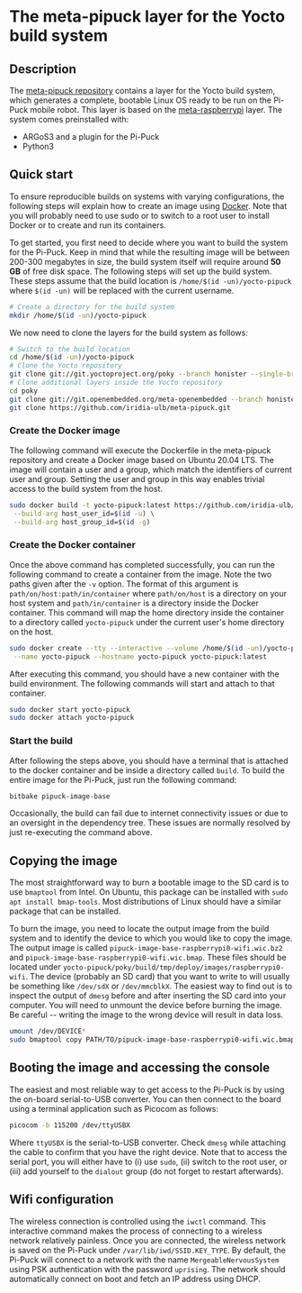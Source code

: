 # The meta-pipuck layer for the Yocto build system

## Description
The [meta-pipuck repository](https://github.com/iridia-ulb/meta-pipuck) contains a layer for the Yocto build system, which generates a complete, bootable Linux OS ready to be run on the Pi-Puck mobile robot. This layer is based on the [meta-raspberrypi](https://github.com/agherzan/meta-raspberrypi) layer. The system comes preinstalled with:
- ARGoS3 and a plugin for the Pi-Puck
- Python3

## Quick start
To ensure reproducible builds on systems with varying configurations, the following steps will explain how to create an image using [Docker](https://docs.docker.com/get-docker/). Note that you will probably need to use sudo or to switch to a root user to install Docker or to create and run its containers.

To get started, you first need to decide where you want to build the system for the Pi-Puck. Keep in mind that while the resulting image will be between 200-300 megabytes in size, the build system itself will require around **50 GB** of free disk space. The following steps will set up the build system. These steps assume that the build location is `/home/$(id -un)/yocto-pipuck` where `$(id -un)` will be replaced with the current username.
```sh
# Create a directory for the build system
mkdir /home/$(id -un)/yocto-pipuck
```

We now need to clone the layers for the build system as follows:
```sh
# Switch to the build location
cd /home/$(id -un)/yocto-pipuck
# Clone the Yocto repository
git clone git://git.yoctoproject.org/poky --branch honister --single-branch
# Clone additional layers inside the Yocto repository
cd poky
git clone git://git.openembedded.org/meta-openembedded --branch honister --single-branch
git clone https://github.com/iridia-ulb/meta-pipuck.git
```

### Create the Docker image
The following command will execute the Dockerfile in the meta-pipuck repository and create a Docker image based on Ubuntu 20.04 LTS. The image will contain a user and a group, which match the identifiers of current user and group. Setting the user and group in this way enables trivial access to the build system from the host.
```sh
sudo docker build -t yocto-pipuck:latest https://github.com/iridia-ulb/meta-pipuck.git#:docker \
 --build-arg host_user_id=$(id -u) \
 --build-arg host_group_id=$(id -g)
```

### Create the Docker container
Once the above command has completed successfully, you can run the following command to create a container from the image. Note the two paths given after the `-v` option. The format of this argument is `path/on/host:path/in/container` where `path/on/host` is a directory on your host system and `path/in/container` is a directory inside the Docker container. This command will map the home directory inside the container to a directory called `yocto-pipuck` under the current user's home directory on the host.
```sh
sudo docker create --tty --interactive --volume /home/$(id -un)/yocto-pipuck:/home/developer \
 --name yocto-pipuck --hostname yocto-pipuck yocto-pipuck:latest
```
After executing this command, you should have a new container with the build environment. The following commands will start and attach to that container.

```sh
sudo docker start yocto-pipuck
sudo docker attach yocto-pipuck
```

### Start the build
After following the steps above, you should have a terminal that is attached to the docker container and be inside a directory called `build`. To build the entire image for the Pi-Puck, just run the following command:
```sh
bitbake pipuck-image-base
```

Occasionally, the build can fail due to internet connectivity issues or due to an oversight in the dependency tree. These issues are normally resolved by just re-executing the command above.

## Copying the image
The most straightforward way to burn a bootable image to the SD card is to use `bmaptool` from Intel. On Ubuntu, this package can be installed with `sudo apt install bmap-tools`. Most distributions of Linux should have a similar package that can be installed.

To burn the image, you need to locate the output image from the build system and to identify the device to which you would like to copy the image. The output image is called `pipuck-image-base-raspberrypi0-wifi.wic.bz2` and `pipuck-image-base-raspberrypi0-wifi.wic.bmap`. These files should be located under `yocto-pipuck/poky/build/tmp/deploy/images/raspberrypi0-wifi`. The device (probably an SD card) that you want to write to will usually be something like `/dev/sdX` or `/dev/mmcblkX`. The easiest way to find out is to inspect the output of `dmesg` before and after inserting the SD card into your computer. You will need to unmount the device before burning the image. Be careful -- writing the image to the wrong device will result in data loss.

```sh
umount /dev/DEVICE*
sudo bmaptool copy PATH/TO/pipuck-image-base-raspberrypi0-wifi.wic.bmap /dev/DEVICE
```

## Booting the image and accessing the console
The easiest and most reliable way to get access to the Pi-Puck is by using the on-board serial-to-USB converter. You can then connect to the board using a terminal application such as Picocom as follows:
```sh
picocom -b 115200 /dev/ttyUSBX
```
Where `ttyUSBX` is the serial-to-USB converter. Check `dmesg` while attaching the cable to confirm that you have the right device. Note that to access the serial port, you will either have to (i) use `sudo`, (ii) switch to the root user, or (iii) add yourself to the `dialout` group (do not forget to restart afterwards).

## Wifi configuration
The wireless connection is controlled using the `iwctl` command. This interactive command makes the process of connecting to a wireless network relatively painless. Once you are connected, the wireless network is saved on the Pi-Puck under `/var/lib/iwd/SSID.KEY_TYPE`. By default, the Pi-Puck will connect to a network with the name `MergeableNervousSystem` using PSK authentication with the password `uprising`. The network should automatically connect on boot and fetch an IP address using DHCP.

